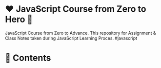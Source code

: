 # ❤ JavaScript Course from Zero to Hero 🚀

JavaScript Course from Zero to Advance. This repository for Assignment & Class Notes taken during JavaScript Learning Proces. #javascript

# 🎨 Contents
